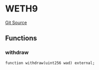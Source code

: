 # WETH9
[Git Source](https://github.com/zeta-chain/protocol-contracts/blob/2e5223462d9ac9dedd79e76ede471832bb2c40e7/contracts/evm/tools/ZetaTokenConsumerUniV3.strategy.sol)


## Functions
### withdraw


```solidity
function withdraw(uint256 wad) external;
```

